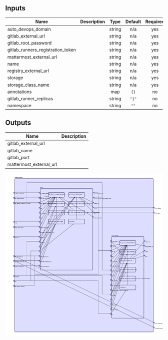 ## Inputs

| Name | Description | Type | Default | Required |
|------|-------------|:----:|:-----:|:-----:|
| auto\_devops\_domain |  | string | n/a | yes |
| gitlab\_external\_url |  | string | n/a | yes |
| gitlab\_root\_password |  | string | n/a | yes |
| gitlab\_runners\_registration\_token |  | string | n/a | yes |
| mattermost\_external\_url |  | string | n/a | yes |
| name |  | string | n/a | yes |
| registry\_external\_url |  | string | n/a | yes |
| storage |  | string | n/a | yes |
| storage\_class\_name |  | string | n/a | yes |
| annotations |  | map | `{}` | no |
| gitlab\_runner\_replicas |  | string | `"1"` | no |
| namespace |  | string | `""` | no |

## Outputs

| Name | Description |
|------|-------------|
| gitlab\_external\_url |  |
| gitlab\_name |  |
| gitlab\_port |  |
| mattermost\_external\_url |  |

<img src="diagram.svg"/>
